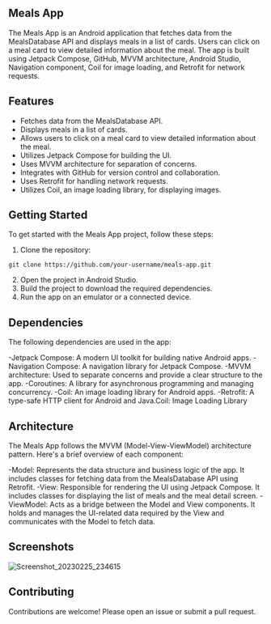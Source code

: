 ## Meals App
The Meals App is an Android application that fetches data from the MealsDatabase API and displays meals in a list of cards. Users can click on a meal card to view detailed information about the meal. The app is built using Jetpack Compose, GitHub, MVVM architecture, Android Studio, Navigation component, Coil for image loading, and Retrofit for network requests.

## Features
- Fetches data from the MealsDatabase API.
- Displays meals in a list of cards.
- Allows users to click on a meal card to view detailed information about the meal.
- Utilizes Jetpack Compose for building the UI.
- Uses MVVM architecture for separation of concerns.
- Integrates with GitHub for version control and collaboration.
- Uses Retrofit for handling network requests.
- Utilizes Coil, an image loading library, for displaying images.

## Getting Started
To get started with the Meals App project, follow these steps:

1. Clone the repository:
```
git clone https://github.com/your-username/meals-app.git
```
2. Open the project in Android Studio.
3. Build the project to download the required dependencies.
4. Run the app on an emulator or a connected device.

## Dependencies
The following dependencies are used in the app:

-Jetpack Compose: A modern UI toolkit for building native Android apps.
-Navigation Compose: A navigation library for Jetpack Compose.
-MVVM architecture: Used to separate concerns and provide a clear structure to the app.
-Coroutines: A library for asynchronous programming and managing concurrency.
-Coil: An image loading library for Android apps.
-Retrofit: A type-safe HTTP client for Android and Java.Coil: Image Loading Library

## Architecture
The Meals App follows the MVVM (Model-View-ViewModel) architecture pattern. Here's a brief overview of each component:

-Model: Represents the data structure and business logic of the app. It includes classes for fetching data from the MealsDatabase API using Retrofit.
-View: Responsible for rendering the UI using Jetpack Compose. It includes classes for displaying the list of meals and the meal detail screen.
-ViewModel: Acts as a bridge between the Model and View components. It holds and manages the UI-related data required by the View and communicates with the Model to fetch data.

## Screenshots
![Screenshot_20230225_234615](https://github.com/Ben-ayesu/Meal_App_Retrofit/assets/19813169/72998575-2b6e-4aa8-9d9b-fc4fe696b81f)

## Contributing
Contributions are welcome! Please open an issue or submit a pull request.
